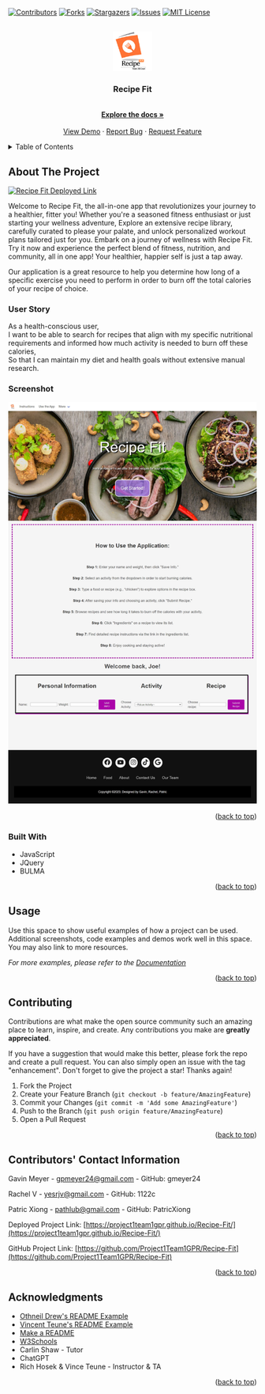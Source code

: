 <!-- Improved compatibility of back to top link: See: https://github.com/othneildrew/Best-README-Template/pull/73 -->
<a name="readme-top"></a>
<!--
*** Thanks for checking out the Best-README-Template. If you have a suggestion
*** that would make this better, please fork the repo and create a pull request
*** or simply open an issue with the tag "enhancement".
*** Don't forget to give the project a star!
*** Thanks again! Now go create something AMAZING! :D
-->



<!-- PROJECT SHIELDS -->
<!--
*** I'm using markdown "reference style" links for readability.
*** Reference links are enclosed in brackets [ ] instead of parentheses ( ).
*** See the bottom of this document for the declaration of the reference variables
*** for contributors-url, forks-url, etc. This is an optional, concise syntax you may use.
*** https://www.markdownguide.org/basic-syntax/#reference-style-links
-->
[![Contributors][contributors-shield]][contributors-url]
[![Forks][forks-shield]][forks-url]
[![Stargazers][stars-shield]][stars-url]
[![Issues][issues-shield]][issues-url]
[![MIT License][license-shield]][license-url]




<!-- PROJECT LOGO -->
<br />
<div align="center">
  <a href="https://github.com/Project1Team1GPR/Recipe-Fit">
    <img src="./assets/images/Logo.png" alt="Logo" width="80" height="80">
  </a>

<h3 align="center">Recipe Fit</h3>

  <p align="center">
    <br />
    <a href="https://github.com/Project1Team1GPR/Recipe-Fit"><strong>Explore the docs »</strong></a>
    <br />
    <br />
    <a href="https://github.com/Project1Team1GPR/Recipe-Fit">View Demo</a>
    ·
    <a href="https://github.com/Project1Team1GPR/Recipe-Fit/issues">Report Bug</a>
    ·
    <a href="https://github.com/Project1Team1GPR/Recipe-Fit/issues">Request Feature</a>
  </p>
</div>



<!-- TABLE OF CONTENTS -->
<details>
  <summary>Table of Contents</summary>
  <ol>
    <li>
      <a href="#about-the-project">About The Project</a>
      <ul>
        <li><a href="#built-with">Built With</a></li>
      </ul>
    </li>
    <li>
      <a href="#getting-started">Getting Started</a>
      <ul>
        <li><a href="#prerequisites">Prerequisites</a></li>
        <li><a href="#installation">Installation</a></li>
      </ul>
    </li>
    <li><a href="#usage">Usage</a></li>
    <li><a href="#roadmap">Roadmap</a></li>
    <li><a href="#contributing">Contributing</a></li>
    <li><a href="#license">License</a></li>
    <li><a href="#contact">Contact</a></li>
    <li><a href="#acknowledgments">Acknowledgments</a></li>
  </ol>
</details>



<!-- ABOUT THE PROJECT -->
## About The Project

[![Recipe Fit Deployed Link][product-screenshot]](https://project1team1gpr.github.io/Recipe-Fit/)

<!-- Here's a blank template to get started: To avoid retyping too much info. Do a search and replace with your text editor for the following: `Project1Team1GPR`, `Recipe-Fit`, `twitter_handle`, `linkedin_username`, `email_client`, `email`, `Recipe Fit`, `project_description` -->

Welcome to Recipe Fit, the all-in-one app that revolutionizes your journey to a healthier, fitter you! Whether you're a seasoned fitness enthusiast or just starting your wellness adventure, Explore an extensive recipe library, carefully curated to please your palate, and unlock personalized workout plans tailored just for you. Embark on a journey of wellness with Recipe Fit. Try it now and experience the perfect blend of fitness, nutrition, and community, all in one app! Your healthier, happier self is just a tap away.

Our application is a great resource to help you determine how long of a specific exercise you need to perform in order to burn off the total calories of your recipe of choice.

### User Story
As a health-conscious user,<br>
I want to be able to search for recipes that align with my specific nutritional requirements and informed how much activity is needed to burn off these calories,<br>
So that I can maintain my diet and health goals without extensive manual research.

### Screenshot
![Alt text](assets/images/screenshot.png)

<p align="right">(<a href="#readme-top">back to top</a>)</p>



### Built With

<!-- * [![Next][Next.js]][Next-url]
* [![React][React.js]][React-url]
* [![Vue][Vue.js]][Vue-url]
* [![Angular][Angular.io]][Angular-url]
* [![Svelte][Svelte.dev]][Svelte-url]
* [![Laravel][Laravel.com]][Laravel-url] -->
<!-- * [![Bootstrap][Bootstrap.com]][Bootstrap-url]
* [![JQuery][JQuery.com]][JQuery-url]
* [![BULMA][bulma.io]][BULMA-url] -->
- JavaScript
- JQuery
- BULMA

<p align="right">(<a href="#readme-top">back to top</a>)</p>



<!-- GETTING STARTED -->
<!-- ## Getting Started

This is an example of how you may give instructions on setting up your project locally.
To get a local copy up and running follow these simple example steps.

### Prerequisites

This is an example of how to list things you need to use the software and how to install them.
* npm
  ```sh
  npm install npm@latest -g
  ```

### Installation

1. Get a free API Key at [https://example.com](https://example.com)
2. Clone the repo
   ```sh
   git clone https://github.com/Project1Team1GPR/Recipe-Fit.git
   ```
3. Install NPM packages
   ```sh
   npm install
   ```
4. Enter your API in `config.js`
   ```js
   const API_KEY = 'ENTER YOUR API';
   ```

<p align="right">(<a href="#readme-top">back to top</a>)</p>  -->



<!-- USAGE EXAMPLES -->
## Usage

Use this space to show useful examples of how a project can be used. Additional screenshots, code examples and demos work well in this space. You may also link to more resources.

_For more examples, please refer to the [Documentation](https://example.com)_

<p align="right">(<a href="#readme-top">back to top</a>)</p>



<!-- ROADMAP -->
<!-- ## Roadmap

- [ ] Feature 1
- [ ] Feature 2
- [ ] Feature 3
    - [ ] Nested Feature

See the [open issues](https://github.com/Project1Team1GPR/Recipe-Fit/issues) for a full list of proposed features (and known issues).

<p align="right">(<a href="#readme-top">back to top</a>)</p> -->



<!-- CONTRIBUTING -->
## Contributing

Contributions are what make the open source community such an amazing place to learn, inspire, and create. Any contributions you make are **greatly appreciated**.

If you have a suggestion that would make this better, please fork the repo and create a pull request. You can also simply open an issue with the tag "enhancement".
Don't forget to give the project a star! Thanks again!

1. Fork the Project
2. Create your Feature Branch (`git checkout -b feature/AmazingFeature`)
3. Commit your Changes (`git commit -m 'Add some AmazingFeature'`)
4. Push to the Branch (`git push origin feature/AmazingFeature`)
5. Open a Pull Request

<p align="right">(<a href="#readme-top">back to top</a>)</p>



<!-- LICENSE -->
<!-- ## License

Distributed under the MIT License. See `LICENSE.txt` for more information.

<p align="right">(<a href="#readme-top">back to top</a>)</p> -->



<!-- CONTACT -->
## Contributors' Contact Information

Gavin Meyer - gpmeyer24@gmail.com - GitHub: gmeyer24

Rachel V - yesrjv@gmail.com - GitHub: 1122c

Patric Xiong - pathlub@gmail.com - GitHub: PatricXiong 

Deployed Project Link: [https://project1team1gpr.github.io/Recipe-Fit/](https://project1team1gpr.github.io/Recipe-Fit/)

GitHub Project Link: [https://github.com/Project1Team1GPR/Recipe-Fit](https://github.com/Project1Team1GPR/Recipe-Fit)

<p align="right">(<a href="#readme-top">back to top</a>)</p>



<!-- ACKNOWLEDGMENTS -->
## Acknowledgments

* [Othneil Drew's README Example](https://github.com/othneildrew/Best-README-Template#best-readme-template)
* [Vincent Teune's README Example](https://github.com/cobalt88/CPS-API)
* [Make a README](https://www.makeareadme.com/)
* [W3Schools](https://www.w3schools.com/)
* Carlin Shaw - Tutor
* ChatGPT 
* Rich Hosek & Vince Teune - Instructor & TA

<p align="right">(<a href="#readme-top">back to top</a>)</p>



<!-- MARKDOWN LINKS & IMAGES -->
<!-- https://www.markdownguide.org/basic-syntax/#reference-style-links -->
[contributors-shield]: https://img.shields.io/github/contributors/Project1Team1GPR/Recipe-Fit.svg?style=for-the-badge
[contributors-url]: https://github.com/Project1Team1GPR/Recipe-Fit/graphs/contributors
[forks-shield]: https://img.shields.io/github/forks/Project1Team1GPR/Recipe-Fit.svg?style=for-the-badge
[forks-url]: https://github.com/Project1Team1GPR/Recipe-Fit/network/members
[stars-shield]: https://img.shields.io/github/stars/Project1Team1GPR/Recipe-Fit.svg?style=for-the-badge
[stars-url]: https://github.com/Project1Team1GPR/Recipe-Fit/stargazers
[issues-shield]: https://img.shields.io/github/issues/Project1Team1GPR/Recipe-Fit.svg?style=for-the-badge
[issues-url]: https://github.com/Project1Team1GPR/Recipe-Fit/issues
[license-shield]: https://img.shields.io/github/license/Project1Team1GPR/Recipe-Fit.svg?style=for-the-badge
[license-url]: https://github.com/Project1Team1GPR/Recipe-Fit/blob/master/LICENSE.txt
[linkedin-shield]: https://img.shields.io/badge/-LinkedIn-black.svg?style=for-the-badge&logo=linkedin&colorB=555
[linkedin-url]: https://linkedin.com/in/linkedin_username
[product-screenshot]: images/screenshot.png
[Next.js]: https://img.shields.io/badge/next.js-000000?style=for-the-badge&logo=nextdotjs&logoColor=white
[Next-url]: https://nextjs.org/
[React.js]: https://img.shields.io/badge/React-20232A?style=for-the-badge&logo=react&logoColor=61DAFB
[React-url]: https://reactjs.org/
[Vue.js]: https://img.shields.io/badge/Vue.js-35495E?style=for-the-badge&logo=vuedotjs&logoColor=4FC08D
[Vue-url]: https://vuejs.org/
[Angular.io]: https://img.shields.io/badge/Angular-DD0031?style=for-the-badge&logo=angular&logoColor=white
[Angular-url]: https://angular.io/
[Svelte.dev]: https://img.shields.io/badge/Svelte-4A4A55?style=for-the-badge&logo=svelte&logoColor=FF3E00
[Svelte-url]: https://svelte.dev/
[Laravel.com]: https://img.shields.io/badge/Laravel-FF2D20?style=for-the-badge&logo=laravel&logoColor=white
[Laravel-url]: https://laravel.com
[Bootstrap.com]: https://img.shields.io/badge/Bootstrap-563D7C?style=for-the-badge&logo=bootstrap&logoColor=white
[Bootstrap-url]: https://getbootstrap.com
[JQuery.com]: https://img.shields.io/badge/jQuery-0769AD?style=for-the-badge&logo=jquery&logoColor=white
[JQuery-url]: https://jquery.com 
[bulma.io]: https://img.shields.bulma.io/badge/
[BULMA-url]: https://bulma.io/ 
